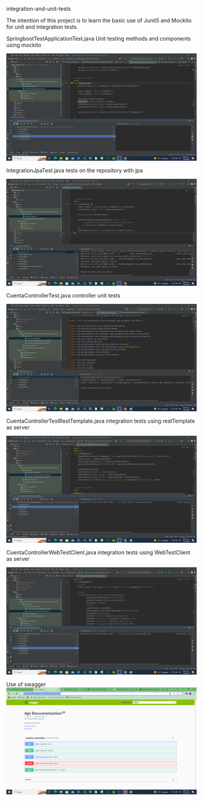 integration-and-unit-tests

The intention of this project is to learn the basic use of Junit5 and Mockito for unit and integration tests.

 
 
SpringbootTestApplicationTest.java
Unit testing methods and components using mockito

![](images/unit-test.png)
 
 
IntegrationJpaTest.java
tests on the repository with jpa

![](images/integration-test-jpa.png)
  
CuentaControllerTest.java
controller unit tests
  
![](images/test-controler.png)


CuentaControllerTestRestTemplate.java
integration tests using restTemplate as server

![](images/test-restTemplate.png)

CuentaControllerWebTestClient.java
integration tests using WebTestClient as server

![](images/test-webTestClient.png)

Use of swagger
![](images/swagger.png)


